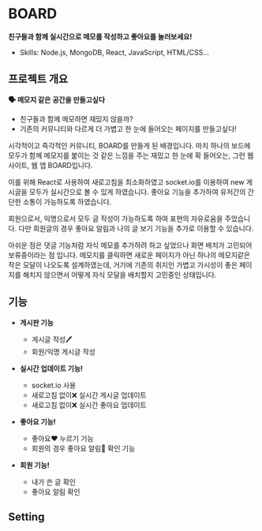 # BOARD
**친구들과 함께 실시간으로 메모를 작성하고 좋아요를 눌러보세요!**
- Skills: Node.js, MongoDB, React, JavaScript, HTML/CSS...

## 프로젝트 개요
**🗣 메모지 같은 공간을 만들고싶다**
- 친구들과 함께 메모하면 재밌지 않을까?
- 기존의 커뮤니티와 다르게 더 가볍고 한 눈에 들어오는 페이지를 만들고싶다!

시각적이고 즉각적인 커뮤니티, BOARD를 만들게 된 배경입니다. 마치 하나의 보드에 모두가 함께 메모지를 붙이는 것 같은 느낌을 주는 재밌고 한 눈에 확 들어오는, 그런 웹 사이트, 웹 앱 BOARD입니다.

이를 위해 React로 사용하여 새로고침을 최소화하였고 socket.io를 이용하여 new 게시글을 모두가 실시간으로 볼 수 있게 하였습니다. 좋아요 기능을 추가하여 유저간의 간단한 소통이 가능하도록 하였습니다.

회원으로서, 익명으로서 모두 글 작성이 가능하도록 하여 표현의 자유로움을 주었습니다. 다만 회원글의 경우 좋아요 알림과 나의 글 보기 기능을 추가로 이용할 수 있습니다.

아쉬운 점은 댓글 기능처럼 자식 메모를 추가하려 하고 싶었으나 화면 배치가 고민되어 보류중이라는 점 입니다. 메모지를 클릭하면 새로운 페이지가 아닌 하나의 메모지같은 작은 모달이 나오도록 설계하였는데, 거기에 기존의 취지인 가볍고 가시성이 좋은 페이지를 해치지 않으면서 어떻게 자식 모달을 배치할지 고민중인 상태입니다.

## 기능
- **게시판 기능**
  - 게시글 작성🖊
  - 회원/익명 게시글 작성

- **실시간 업데이트 기능!**
  - socket.io 사용
  - 새로고침 없이❌ 실시간 게시글 업데이트
  - 새로고침 없이❌ 실시간 좋아요 업데이트
 
- **좋아요 기능!**
  - 좋아요❤️ 누르기 기능
  - 회원의 경우 좋아요 알림🔔 확인 기능

- **회원 기능!**
  - 내가 쓴 글 확인
  - 좋아요 알림 확인

## Setting